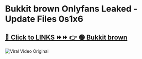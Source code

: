 
 # Bukkit brown Onlyfans Leaked - Update Files 0s1x6

## <h2><a href="https://clipsfans.com/Bukkit_brown&ref=git">🔗 Click to LINKS ⏩⏩ 👉 🟢 Bukkit brown </a></h2>

<a href="https://clipsfans.com/Bukkit_brown&ref=git" rel="nofollow" data-target="animated-image.originalLink"><img src="https://i.ibb.co.com/xMMVF88/686577567.gif" alt="Viral Video Original" style="max-width: 100%; display: inline-block;" data-target="animated-image.originalImage"></a>

